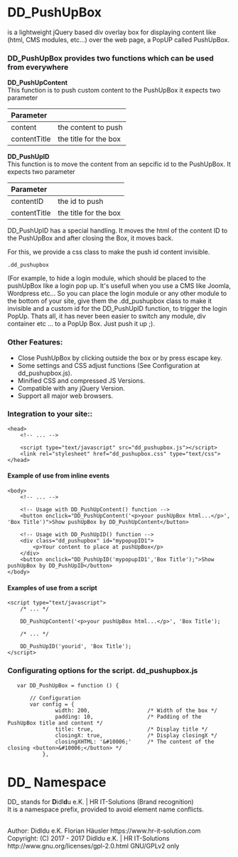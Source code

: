 # DD_PushUpBox
is a lightweight jQuery based div overlay box for displaying content like (html, CMS modules, etc...) over the web page, a PopUP called PushUpBox.


### DD_PushUpBox provides two functions which can be used from everywhere

**DD_PushUpContent**<br>
This function is to push custom content to the PushUpBox it expects two parameter

| Parameter      |                       |
|:-------------- |:----------------------|
| content        | the content to push   |
| contentTitle   | the title for the box |

**DD_PushUpID**<br>
This function is to move the content from an sepcific id to the PushUpBox. It expects two parameter

| Parameter      |                       |
|:-------------- |:----------------------|
| contentID      | the id to push        |
| contentTitle   | the title for the box |

DD_PushUpID has a special handling. It moves the html of the content ID to the PushUpBox and after closing the Box, it moves back.

For this, we provide a css class to make the push id content invisible.

    .dd_pushupbox

(For example, to hide a login module, which should be placed to the pushUpBox like a login pop up. It's usefull when you use a CMS like Joomla, Wordpress etc... So you can place the login module or any other module to the bottom of your site, give them the .dd_pushupbox class to make it invisible and a custom id for the DD_PushUpID function, to trigger the login PopUp. Thats all, it has never been easier to switch any module, div container etc ... to a PopUp Box. Just push it up ;).

### Other Features:
- Close PushUpBox by clicking outside the box or by press escape key.
- Some settings and CSS adjust functions (See Configuration at dd_pushupbox.js).
- Minified CSS and compressed JS Versions.
- Compatible with any jQuery Version.
- Support all major web browsers.

### Integration to your site::

    <head>
        <!-- ... -->

        <script type="text/javascript" src="dd_pushupbox.js"></script>
        <link rel="stylesheet" href="dd_pushupbox.css" type="text/css">
    </head>

#### Example of use from inline events

    <body>
        <!-- ... -->

        <!-- Usage with DD_PushUpContent() function -->
        <button onclick="DD_PushUpContent('<p>your pushUpBox html...</p>', 'Box Title')">Show pushUpBox by DD_PushUpContent</button>

        <!-- Usage with DD_PushUpID() function -->
        <div class="dd_pushupbox" id="mypopupID1">
            <p>Your content to place at pushUpBox</p>
        </div>
        <button onclick="DD_PushUpID('mypopupID1','Box Title');">Show pushUpBox by DD_PushUpID</button>
    </body>

#### Examples of use from a script

    <script type="text/javascript">
        /* ... */

        DD_PushUpContent('<p>your pushUpBox html...</p>', 'Box Title');

        /* ... */

        DD_PushUpID('yourid', 'Box Title');
    </script>


### Configurating options for the script. dd_pushupbox.js

       var DD_PushUpBox = function () {

           // Configuration
           var config = {
                   width: 200,                  /* Width of the box */
                   padding: 10,                 /* Padding of the PushUpBox title and content */
                   title: true,                 /* Display title */
                   closingX: true,              /* Display closingX */
                   closingXHTML: '&#10006;'     /* The content of the closing <button>&#10006;</button> */
               },

# DD_ Namespace
DD_ stands for  **D**idl**d**u e.K. | HR IT-Solutions (Brand recognition)                   <br>
It is a namespace prefix, provided to avoid element name conflicts.

<br>
Author: Didldu e.K. Florian Häusler https://www.hr-it-solution.com                          <br>
Copyright: (C) 2017 - 2017 Didldu e.K. | HR IT-Solutions                                    <br>
http://www.gnu.org/licenses/gpl-2.0.html GNU/GPLv2 only